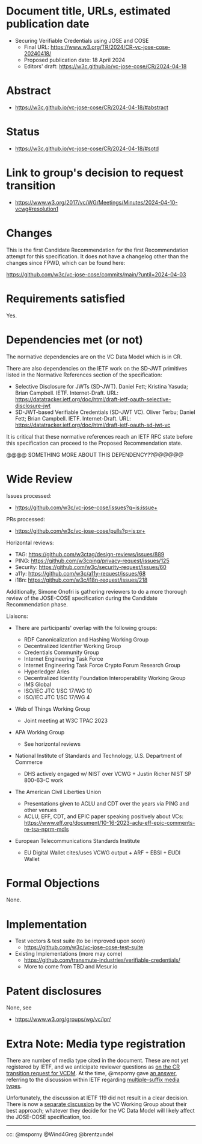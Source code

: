 # Document title, URLs, estimated publication date

- Securing Verifiable Credentials using JOSE and COSE
  - Final URL: https://www.w3.org/TR/2024/CR-vc-jose-cose-20240418/
  - Proposed publication date: 18 April 2024
  - Editors' draft: https://w3c.github.io/vc-jose-cose/CR/2024-04-18

# Abstract

- https://w3c.github.io/vc-jose-cose/CR/2024-04-18/#abstract

# Status

- https://w3c.github.io/vc-jose-cose/CR/2024-04-18/#sotd

# Link to group's decision to request transition

- https://www.w3.org/2017/vc/WG/Meetings/Minutes/2024-04-10-vcwg#resolution1

# Changes

This is the first Candidate Recommendation for the first Recommendation attempt for this specification. It does not have a changelog other than the changes since FPWD, which can be found here:

https://github.com/w3c/vc-jose-cose/commits/main/?until=2024-04-03

# Requirements satisfied

Yes.

# Dependencies met (or not)

The normative dependencies are on the VC Data Model which is in CR.

There are also dependencies on the IETF work on the SD-JWT primitives listed in the Normative References section of the specification:

* Selective Disclosure for JWTs (SD-JWT). Daniel Fett; Kristina Yasuda; Brian Campbell. IETF. Internet-Draft. URL: https://datatracker.ietf.org/doc/html/draft-ietf-oauth-selective-disclosure-jwt
* SD-JWT-based Verifiable Credentials (SD-JWT VC). Oliver Terbu; Daniel Fett; Brian Campbell. IETF. Internet-Draft. URL: https://datatracker.ietf.org/doc/html/draft-ietf-oauth-sd-jwt-vc

It is critical that these normative references reach an IETF RFC state before this specification can proceed to the Proposed Recommendation state. 

@@@@ SOMETHING MORE ABOUT THIS DEPENDENCY??@@@@@@

# Wide Review

Issues processed:
- https://github.com/w3c/vc-jose-cose/issues?q=is:issue+

PRs processed:
- https://github.com/w3c/vc-jose-cose/pulls?q=is:pr+

Horizontal reviews:
* TAG: https://github.com/w3ctag/design-reviews/issues/889
* PING: https://github.com/w3cping/privacy-request/issues/125
* Security: https://github.com/w3c/security-request/issues/60
* a11y: https://github.com/w3c/a11y-request/issues/68
* i18n: https://github.com/w3c/i18n-request/issues/218

Additionally, Simone Onofri is gathering reviewers to do a more thorough review of the JOSE-COSE specification during the Candidate Recommendation phase.

Liaisons:

* There are participants' overlap with the following groups:

  * RDF Canonicalization and Hashing Working Group
  * Decentralized Identifier Working Group
  * Credentials Community Group
  * Internet Engineering Task Force
  * Internet Engineering Task Force Crypto Forum Research Group
  * Hyperledger Aries
  * Decentralized Identity Foundation Interoperability Working Group
  * IMS Global
  * ISO/IEC JTC 1/SC 17/WG 10
  * ISO/IEC JTC 1/SC 17/WG 4
  
* Web of Things Working Group
  * Joint meeting at W3C TPAC 2023

* APA Working Group
  * See horizontal reviews

* National Institute of Standards and Technology, U.S. Department of Commerce
  * DHS actively engaged w/ NIST over VCWG + Justin Richer NIST SP 800-63-C work

* The American Civil Liberties Union
  * Presentations given to ACLU and CDT over the years via PING and other venues
  * ACLU, EFF, CDT, and EPIC paper speaking positively about VCs:
    https://www.eff.org/document/10-16-2023-aclu-eff-epic-comments-re-tsa-nprm-mdls

* European Telecommunications Standards Institute
  * EU Digital Wallet cites/uses VCWG output + ARF + EBSI + EUDI Wallet

# Formal Objections

None.

# Implementation

* Test vectors & test suite (to be improved upon soon)
  * https://github.com/w3c/vc-jose-cose-test-suite
* Existing Implementations (more may come)
  * https://github.com/transmute-industries/verifiable-credentials/
  * More to come from TBD and Mesur.io

# Patent disclosures

None, see

- https://www.w3.org/groups/wg/vc/ipr/

# Extra Note: Media type registration

There are number of media type cited in the document. These are not yet registered by IETF, 
and we anticipate reviewer questions as [on the CR transition request for VCDM](https://github.com/w3c/transitions/issues/587#issuecomment-1900562225).
At the time, @msporny gave [an answer](https://github.com/w3c/transitions/issues/587#issuecomment-1902276576), referring to the
discussion within IETF regarding [multiple-suffix media types](https://datatracker.ietf.org/doc/draft-ietf-mediaman-suffixes/).

Unfortunately, the discussion at IETF 119 did not result in a clear decision. There is now a [separate discussion](https://github.com/w3c/vc-data-model/issues/1462) 
by the VC Working Group about their best approach; whatever they decide for the VC Data Model will likely affect the JOSE-COSE specification, too.


---

cc: @msporny @Wind4Greg @brentzundel
